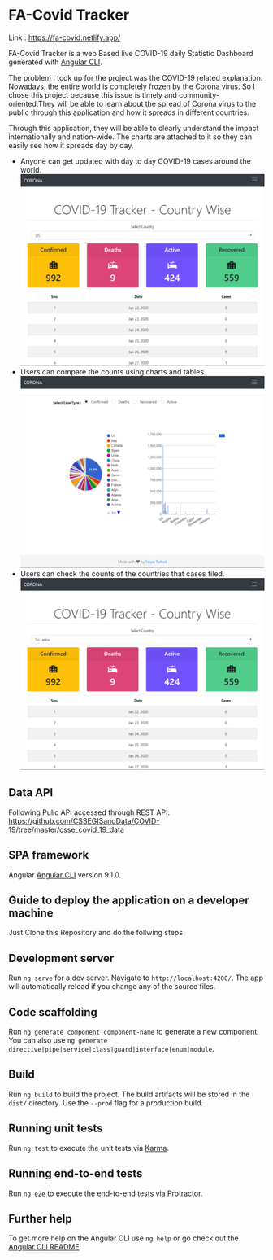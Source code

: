 # FA-Covid Tracker

Link : https://fa-covid.netlify.app/

FA-Covid Tracker is a web Based live COVID-19 daily Statistic Dashboard generated with [Angular CLI](https://github.com/angular/angular-cli).

The problem I took up for the project was the COVID-19 related explanation. Nowadays, the entire world is completely frozen by the Corona virus. So I chose this project because this issue is timely and community-oriented.They will be able to learn about the spread of Corona virus to the public through this application and how it spreads in different countries.

Through this application, they will be able to clearly understand the impact internationally and nation-wide. The charts are attached to it so they can easily see how it spreads day by day.

 - Anyone can get updated with day to day COVID-19 cases around the world.
 ![Home Page](https://github.com/faiyazrafeek/covid-tracker-angular/blob/master/src/assets/home.png)
 - Users can compare the counts using charts and tables.
 ![Charts](https://github.com/faiyazrafeek/covid-tracker-angular/blob/master/src/assets/chart.png)
 - Users can check the counts of the countries that cases filed.
 ![Country](https://github.com/faiyazrafeek/covid-tracker-angular/blob/master/src/assets/country.png)

## Data API

Following Pulic API accessed through REST API.
https://github.com/CSSEGISandData/COVID-19/tree/master/csse_covid_19_data

## SPA framework
Angular [Angular CLI](https://github.com/angular/angular-cli) version 9.1.0.

## Guide to deploy the application on a developer machine

Just Clone this Repository and do the follwing steps

## Development server

Run `ng serve` for a dev server. Navigate to `http://localhost:4200/`. The app will automatically reload if you change any of the source files.

## Code scaffolding

Run `ng generate component component-name` to generate a new component. You can also use `ng generate directive|pipe|service|class|guard|interface|enum|module`.

## Build

Run `ng build` to build the project. The build artifacts will be stored in the `dist/` directory. Use the `--prod` flag for a production build.

## Running unit tests

Run `ng test` to execute the unit tests via [Karma](https://karma-runner.github.io).

## Running end-to-end tests

Run `ng e2e` to execute the end-to-end tests via [Protractor](http://www.protractortest.org/).

## Further help

To get more help on the Angular CLI use `ng help` or go check out the [Angular CLI README](https://github.com/angular/angular-cli/blob/master/README.md).
